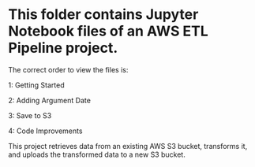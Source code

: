 # This folder contains Jupyter Notebook files of an AWS ETL Pipeline project.

The correct order to view the files is:

1: Getting Started

2: Adding Argument Date

3: Save to S3

4: Code Improvements

This project retrieves data from an existing AWS S3 bucket, transforms it, and uploads the transformed data to a new S3 bucket.
